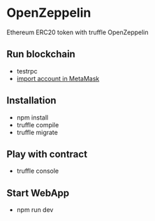 # OpenZeppelin
Ethereum ERC20 token with truffle OpenZeppelin

## Run blockchain
- testrpc
- [import account in MetaMask](http://truffleframework.com/tutorials/pet-shop#interacting-with-the-dapp-in-a-browser) 

## Installation
- npm install
- truffle compile
- truffle migrate



## Play with contract
- truffle console

## Start WebApp
- npm run dev
